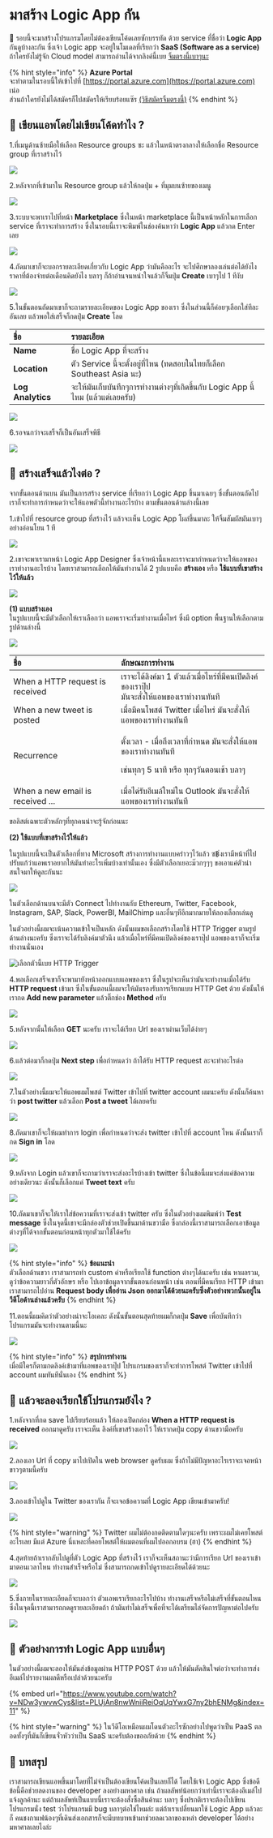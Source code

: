 # มาสร้าง Logic App กัน

💬 รอบนี้จะมาสร้างโปรแกรมโดยไม่ต้องเขียนโค้ดเลยซักบรรทัด ด้วย service ที่ชื่อว่า **Logic App** กันดูบ้างละกัน ซึ่งเจ้า Logic app จะอยู่ในโมเดลที่เรียกว่า **SaaS \(Software as a service\)** ถ้าใครยังไม่รู้จัก Cloud model สามารถอ่านได้จากลิงค์นี้เบย [จิ้มตรงนี้เบาๆนะ](https://saladpuk.gitbook.io/learn/cloud/azure101/service-types)

{% hint style="info" %}
**Azure Portal**  
จะทำตามในรอบนี้ให้เข้าไปที่ [https://portal.azure.com](https://portal.azure.com) เน่อ  
ส่วนถ้าใครยังไม่ได้สมัครก็ไปสมัครให้เรียบร้อยแซ๊ร [\(วิธีสมัครจิ้มตรงนี้\)](https://saladpuk.gitbook.io/learn/cloud/azure101/register)
{% endhint %}

## 🤔 เขียนแอพโดยไม่เขียนโค้ดทำไง ?

1.ที่เมนูด้านซ้ายมือให้เลือก Resource groups ซะ แล้วในหน้าตรงกลางให้เลือกชื่อ Resource group ที่เราสร้างไว้

![](../../.gitbook/assets/select-resource-group%20%281%29.png)

2.หลังจากที่เข้ามาใน Resource group แล้วให้กดปุ่ม + ที่มุมบนซ้ายของเมนู

![](../../.gitbook/assets/add-new-service.png)

3.ระบบจะพาเราไปที่หน้า **Marketplace** ซึ่งในหน้า marketplace นี้เป็นหน้าหลักในการเลือก service ที่เราจะทำการสร้าง ซึ่งในรอบนี้เราจะพิมพ์ในช่องค้นหาว่า **Logic App** แล้วกด Enter เลย

![](../../.gitbook/assets/image%20%28246%29.png)

4.ถัดมาเขาก็จะบอกรายละเอียดเกี่ยวกับ Logic App ว่ามันคืออะไร จะไปศึกษาลองเล่นต่อได้ยังไง ราคาที่ต้องจ่ายต่อเดือนคิดยังไง บลาๆ ก็ถ้าอ่านจนหนำใจแล้วก็จิ้มปุ่ม **Create** เบาๆไป 1 ทีงับ

![](../../.gitbook/assets/image%20%28220%29.png)

5.ในขั้นตอนถัดมาเขาก็จะถามรายละเอียดของ Logic App ของเรา ซึ่งในส่วนนี้ก็ค่อยๆเลือกใส่ทีละอันเลย แล้วพอใส่เสร็จก็กดปุ่ม **Create** โลด



| ชื่อ | รายละเอียด |
| :--- | :--- |
| **Name** | ชื่อ Logic App ที่จะสร้าง |
| **Location** | ตัว Service นี้จะตั้งอยู่ที่ไหน \(ทดสอบในไทยก็เลือก Southeast Asia นะ\) |
| **Log Analytics** | จะให้มันเก็บบันทึกๆการทำงานต่างๆที่เกิดขึ้นกับ Logic App นี้ไหม \(แล้วแต่เลยครับ\) |

![](../../.gitbook/assets/image%20%28495%29.png)

6.รอจนกว่าจะเสร็จก็เป็นอันเสร็จพิธี

![](../../.gitbook/assets/deploying.png)

## 🤔 สร้างเสร็จแล้วไงต่อ ?

จากขั้นตอนด้านบน มันเป็นการสร้าง service ที่เรียกว่า Logic App ขึ้นมาเฉยๆ ซึ่งขั้นตอนถัดไปเราก็จะทำการกำหนดว่าจะให้แอพตัวนี้ทำงานอะไรบ้าง ตามขั้นตอนด้านล่างนี้เลย

1.เข้าไปที่ resource group ที่สร้างไว้ แล้วจะเห็น Logic App โผล่ขึ้นมาละ ให้จิ้มสัมผัสมันเบาๆอย่างอ่อนโยน 1 ที

![](../../.gitbook/assets/image%20%28194%29.png)

2.เขาจะพาเรามาหน้า Logic App Designer ซึ่งเจ้าหน้านี้แหละเราจะมากำหนดว่าจะให้แอพของเราทำงานอะไรบ้าง โดยเราสามารถเลือกให้มันทำงานได้ 2 รูปแบบคือ **สร้างเอง** หรือ **ใช้แบบที่เขาสร้างไว้ให้แล้ว**

![](../../.gitbook/assets/image%20%28395%29.png)

**\(1\) แบบสร้างเอง**  
ในรูปแบบนี้จะมีตัวเลือกให้เราเลือกว่า แอพเราจะเริ่มทำงานเมื่อไหร่ ซึ่งมี option พื้นฐานให้เลือกตามรูปด้านล่างนี้

![](../../.gitbook/assets/image%20%28499%29.png)

<table>
  <thead>
    <tr>
      <th style="text-align:left">&#xE0A;&#xE37;&#xE48;&#xE2D;</th>
      <th style="text-align:left">&#xE25;&#xE31;&#xE01;&#xE29;&#xE13;&#xE30;&#xE01;&#xE32;&#xE23;&#xE17;&#xE33;&#xE07;&#xE32;&#xE19;</th>
    </tr>
  </thead>
  <tbody>
    <tr>
      <td style="text-align:left">When a HTTP request is received</td>
      <td style="text-align:left">&#xE40;&#xE23;&#xE32;&#xE08;&#xE30;&#xE44;&#xE14;&#xE49;&#xE25;&#xE34;&#xE07;&#xE04;&#xE4C;&#xE21;&#xE32;
        1 &#xE15;&#xE31;&#xE27;&#xE41;&#xE25;&#xE49;&#xE27;&#xE40;&#xE21;&#xE37;&#xE48;&#xE2D;&#xE44;&#xE2B;&#xE23;&#xE48;&#xE17;&#xE35;&#xE48;&#xE21;&#xE35;&#xE04;&#xE19;&#xE40;&#xE1B;&#xE34;&#xE14;&#xE25;&#xE34;&#xE07;&#xE04;&#xE4C;&#xE02;&#xE2D;&#xE07;&#xE40;&#xE23;&#xE32;&#xE1B;&#xE38;&#xE4A;&#xE1B;
        <br
        />&#xE21;&#xE31;&#xE19;&#xE08;&#xE30;&#xE2A;&#xE31;&#xE48;&#xE07;&#xE43;&#xE2B;&#xE49;&#xE41;&#xE2D;&#xE1E;&#xE02;&#xE2D;&#xE07;&#xE40;&#xE23;&#xE32;&#xE17;&#xE33;&#xE07;&#xE32;&#xE19;&#xE17;&#xE31;&#xE19;&#xE17;&#xE35;</td>
    </tr>
    <tr>
      <td style="text-align:left">When a new tweet is posted</td>
      <td style="text-align:left">&#xE40;&#xE21;&#xE37;&#xE48;&#xE2D;&#xE21;&#xE35;&#xE04;&#xE19;&#xE42;&#xE1E;&#xE2A;&#xE15;&#xE4C;
        Twitter &#xE40;&#xE21;&#xE37;&#xE48;&#xE2D;&#xE44;&#xE2B;&#xE23;&#xE48;
        &#xE21;&#xE31;&#xE19;&#xE08;&#xE30;&#xE2A;&#xE31;&#xE48;&#xE07;&#xE43;&#xE2B;&#xE49;&#xE41;&#xE2D;&#xE1E;&#xE02;&#xE2D;&#xE07;&#xE40;&#xE23;&#xE32;&#xE17;&#xE33;&#xE07;&#xE32;&#xE19;&#xE17;&#xE31;&#xE19;&#xE17;&#xE35;</td>
    </tr>
    <tr>
      <td style="text-align:left">Recurrence</td>
      <td style="text-align:left">
        <p>&#xE15;&#xE31;&#xE49;&#xE07;&#xE40;&#xE27;&#xE25;&#xE32; - &#xE40;&#xE21;&#xE37;&#xE48;&#xE2D;&#xE16;&#xE36;&#xE07;&#xE40;&#xE27;&#xE25;&#xE32;&#xE17;&#xE35;&#xE48;&#xE01;&#xE33;&#xE2B;&#xE19;&#xE14;
          &#xE21;&#xE31;&#xE19;&#xE08;&#xE30;&#xE2A;&#xE31;&#xE48;&#xE07;&#xE43;&#xE2B;&#xE49;&#xE41;&#xE2D;&#xE1E;&#xE02;&#xE2D;&#xE07;&#xE40;&#xE23;&#xE32;&#xE17;&#xE33;&#xE07;&#xE32;&#xE19;&#xE17;&#xE31;&#xE19;&#xE17;&#xE35;</p>
        <p>&#xE40;&#xE0A;&#xE48;&#xE19;&#xE17;&#xE38;&#xE01;&#xE46; 5 &#xE19;&#xE32;&#xE17;&#xE35;
          &#xE2B;&#xE23;&#xE37;&#xE2D; &#xE17;&#xE38;&#xE01;&#xE46;&#xE27;&#xE31;&#xE19;&#xE15;&#xE2D;&#xE19;&#xE40;&#xE0A;&#xE49;&#xE32;
          &#xE1A;&#xE25;&#xE32;&#xE46;</p>
      </td>
    </tr>
    <tr>
      <td style="text-align:left">When a new email is received ...</td>
      <td style="text-align:left">&#xE40;&#xE21;&#xE37;&#xE48;&#xE2D;&#xE44;&#xE14;&#xE48;&#xE23;&#xE31;&#xE1A;&#xE2D;&#xE35;&#xE40;&#xE21;&#xE25;&#xE4C;&#xE43;&#xE2B;&#xE21;&#xE48;&#xE43;&#xE19;
        Outlook &#xE21;&#xE31;&#xE19;&#xE08;&#xE30;&#xE2A;&#xE31;&#xE48;&#xE07;&#xE43;&#xE2B;&#xE49;&#xE41;&#xE2D;&#xE1E;&#xE02;&#xE2D;&#xE07;&#xE40;&#xE23;&#xE32;&#xE17;&#xE33;&#xE07;&#xE32;&#xE19;&#xE17;&#xE31;&#xE19;&#xE17;&#xE35;</td>
    </tr>
  </tbody>
</table>ขอลิสต์เฉพาะตัวหลักๆที่ทุกคนน่าจะรู้จักก่อนนะ

**\(2\) ใช้แบบที่เขาสร้างไว้ให้แล้ว**

ในรูปแบบนี้จะเป็นตัวเลือกที่ทาง Microsoft สร้างการทำงานแบบคร่าวๆไว้แล้ว ซ฿่งเรามีหน้าที่ไปปรับแก้ว่าแอพเราอยากให้มันทำอะไรเพิ่มบ้างเท่านั้นเอง ซึ่งมีตัวเลือกเยอะม๊วกๆๆๆ ขอเอาแค่ตัวน่าสนใจมาให้ดูละกันนะ

![](../../.gitbook/assets/image%20%28362%29.png)

ในตัวเลือกด้านบนจะมีตัว Connect ไปทำงานกับ Ethereum, Twitter, Facebook, Instagram, SAP, Slack, PowerBI, MailChimp และอื่นๆทีอีกมากมายให้ลองเลือกเล่นดู

ในตัวอย่างนี้ผมจะเน้นความเข้าใจเป็นหลัก ดังนั้นผมขอเลือกสร้างโดยใช้ HTTP Trigger ตามรูปด้านล่างนะครับ ซึ่งเราจะได้รับลิงค์มาตัวนึง แล้วเมื่อไหร่ที่มีคนเปิดลิงค์ของเราปุ๊ป แอพของเราก็จะเริ่มทำงานนั่นเอง

![&#xE40;&#xE25;&#xE37;&#xE2D;&#xE01;&#xE15;&#xE31;&#xE27;&#xE19;&#xE35;&#xE49;&#xE40;&#xE1A;&#xE22; HTTP Trigger](../../.gitbook/assets/image%20%28353%29.png)

4.พอเลือกเสร็จเขาก็จะพามายังหน้าออกแบบแอพของเรา ซึ่งในรูปจะเห็นว่ามันจะทำงานเมื่อได้รับ **HTTP request** เข้ามา ซึ่งในขั้นตอนนี้ผมจะให้มันรองรับการเรียกแบบ HTTP Get ด้วย ดังนั้นให้เรากด **Add new parameter** แล้วติ๊กช่อง **Method** ครับ

![](../../.gitbook/assets/image%20%28551%29.png)

5.หลังจากนั้นให้เลือก **GET** นะครับ เราจะได้เรียก Url ของเราผ่านเว็บได้ง่ายๆ

![](../../.gitbook/assets/image%20%28291%29.png)

6.แล้วต่อมาก็กดปุ่ม **Next step** เพื่อกำหนดว่า ถ้าได้รับ HTTP request ละจะทำอะไรต่อ

![](../../.gitbook/assets/image%20%28368%29.png)

7.ในตัวอย่างนี้ผมจะให้แอพผมโพสต์ Twitter เข้าไปที่ twitter account ผมนะครับ ดังนั้นก็ค้นหาว่า **post twitter** แล้วเลือก **Post a tweet** ได้เลยครับ

![](../../.gitbook/assets/image%20%28223%29.png)

8.ถัดมาเขาก็จะให้ผมทำการ login เพื่อกำหนดว่าจะส่ง twitter เข้าไปที่ account ไหน ดังนั้นเราก็กด **Sign in** โลด

![](../../.gitbook/assets/image%20%28491%29.png)

9.หลังจาก Login แล้วเขาก็จะถามว่าเราจะส่งอะไรบ้างเข้า twitter ซึ่งในข้อนี้ผมจะส่งแค่ข้อความอย่างเดียวนะ ดังนั้นก็เลือกแค่ **Tweet text** ครับ

![](../../.gitbook/assets/image%20%28104%29.png)

10.ถัดมาเขาก็จะให้เราใส่ข้อความที่เราจะส่งเข้า twitter ครับ ซึ่งในตัวอย่างผมพิมพ์ว่า **Test message** ซึ่งในจุดนี้เขาจะมีกล่องตัวช่วยเปิดขึ้นมาด้านขวามือ ซึ่งกล่องนี้เราสามารถเลือกเอาข้อมูลต่างๆที่ได้จากขั้นตอนก่อนหน้าทุกตัวมาใช้ได้ครับ

![](../../.gitbook/assets/image%20%28563%29.png)

{% hint style="info" %}
**ข้อแนะนำ**  
ตัวเลือกด้านขวา เราสามารถทำ custom ค่าหรือเรียกใช้ function ต่างๆได้นะครับ เช่น หาผลรวม, ดูว่าข้อความยาวกี่ตัวอักษร หรือ ไปเอาข้อมูลจากขั้นตอนก่อนหน้า เช่น ตอนที่มีคนเรียก HTTP เข้ามาเราสามารถไปอ่าน **Request body เพื่ออ่าน Json ออกมาได้ด้วยนะครับซึ่งตัวอย่างพวกนั้นอยู่ใน วีดีโอด้านล่างแล้วครับ**
{% endhint %}

11.ตอนนี้ผมคิดว่าตัวอย่างน่าจะโอเคละ ดังนั้นขั้นตอนสุดท้ายผมก็กดปุ่ม **Save** เพื่อบันทึกว่าโปรแกรมมันจะทำงานตามนี้นะ

![](../../.gitbook/assets/image%20%285%29.png)

{% hint style="info" %}
**สรุปการทำงาน**  
เมื่อมีใครก็ตามกดลิงค์เข้ามาที่แอพของเราปุ๊ป โปรแกรมของเราก็จะทำการโพสต์ Twitter เข้าไปที่ account ผมทันทีนั่นเอง
{% endhint %}

## 🤔 แล้วจะลองเรียกใช้โปรแกรมยังไง ?

1.หลังจากที่กด save ไปเรียบร้อยแล้ว ให้ลองเปิดกล่อง **When a HTTP request is received** ออกมาดูครับ เราจะเห็น ลิงค์ที่เขาสร้างเอาไว้ ให้เรากดปุ่ม copy ด้านขวามือครับ

![](../../.gitbook/assets/image%20%28387%29.png)

2.ลองเอา Url ที่ copy มาไปเปิดใน web browser ดูครับผม ซึ่งถ้าไม่มีปัญหาอะไรเราจะเจอหน้าขาวๆตามนี้ครับ

![](../../.gitbook/assets/image%20%28281%29.png)

3.ลองเข้าไปดูใน Twitter ของเรากัน ก็จะเจอข้อความที่ Logic App เขียนเข้ามาครับ!

![](../../.gitbook/assets/image%20%2850%29.png)

{% hint style="warning" %}
Twitter ผมไม่ต้องกดติดตามใดๆนะครับ เพราะผมไม่เคยโพสต์อะไรเลย มีแต่ Azure นี่แหละที่คอยโพสต์ให้ผมตอนที่ผมไปออกอบรม \(ฮา\)
{% endhint %}

4.สุดท้ายถ้าเรากลับไปดูที่ตัว Logic App ที่สร้างไว้ เราก็จะเห็นสถานะว่ามีการเรียก Url ของเราเข้ามาตอนเวลาไหน ทำงานสำเร็จหรือไม่ ซึ่งสามารถกดเข้าไปดูรายละเอียดได้ด้วยนะ

![](../../.gitbook/assets/image%20%28343%29.png)

5.ซึ่งภายในรายละเอียดก็จะบอกว่า ตัวแอพเราเรียกอะไรไปบ้าง ทำงานเสร็จหรือไม่เสร็จที่ขั้นตอนไหน ซึ่งในจุดนี้เราสามารถกดดูรายละเอียดถ้า ถ้ามันทำไม่เสร็จเพื่อที่จะได้เตรียมไล่จัดการปัญหาต่อไปครับ

![](../../.gitbook/assets/image%20%28109%29.png)

## 🎥 ตัวอย่างการทำ Logic App แบบอื่นๆ

ในตัวอย่างนี้ผมจะลองให้มันส่งข้อมูลผ่าน HTTP POST ด้วย แล้วให้มันตัดสินใจต่อว่าจะทำการส่งอีเมล์ไปรายงานผลดีหรือเปล่าด้วยนะครับ

{% embed url="https://www.youtube.com/watch?v=NDw3ywvwCys&list=PLUjAn8nwWniiReiOqUqYwxG7ny2bhENMg&index=11" %}

{% hint style="warning" %}
ในวีดีโอเหมือนผมโดนตัวอะไรซักอย่างไปพูดว่าเป็น PaaS ตลอดทั้งๆที่มันก็เขียนจั่วหัวว่าเป็น SaaS นะครับต้องขออภัยด้วย
{% endhint %}

## 🎯 บทสรุป

เราสามารถเขียนแอพขึ้นมาโดยที่ไม่จำเป็นต้องเขียนโค้ดเป็นเลยก็ได้ โดยใช้เจ้า Logic App ซึ่งข้อดีข้อนี้คือช่วยลดงานของ developer ลงอย่างมหาศาล เช่น ถ้าผลลัพท์น้อยกว่าเท่านี้เราจะต้องอีเมล์ไปแจ้งลูกค้านะ แต่ถ้าผลลัพท์เป็นแบบนี้เราจะต้องสั่งซื้อสินค้านะ บลาๆ ซึ่งปรกติเราจะต้องไปเขียนโปรแกรมนั่ง test ว่าโปรแกรมมี bug บลาๆต่อใช่ไหมล่ะ แต่ถ้าเราเปลี่ยนมาใช้ Logic App แล้วละก็ คนชงกาแฟน้องๆที่เดินส่งเอกสารก็จะมีบทบาทเข้ามาช่วยลดเวลาของเหล่า developer ได้อย่างมหาศาลเลยไงล่ะ 


